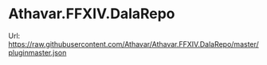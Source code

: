 # Athavar.FFXIV.DalaRepo
Url: https://raw.githubusercontent.com/Athavar/Athavar.FFXIV.DalaRepo/master/pluginmaster.json

